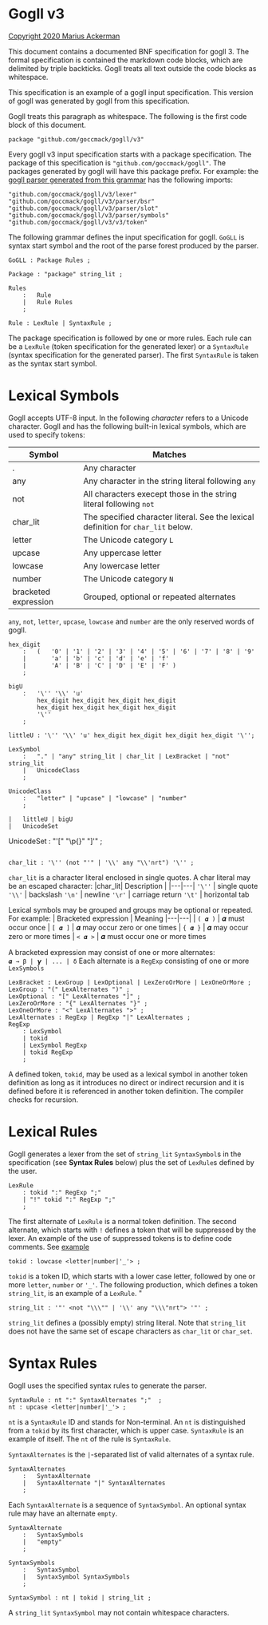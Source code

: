 # Gogll v3

[Copyright 2020 Marius Ackerman](License.txt)

This document contains a documented BNF specification for gogll 3. The formal
specification is contained the markdown code blocks, which are delimited by triple
backticks. Gogll treats all text outside the code blocks as whitespace.

This specification is an example of a gogll input specification. This version of gogll was generated by gogll from this specification.

Gogll treats this paragraph as whitespace. The following is the first code block
of this document.

```
package "github.com/goccmack/gogll/v3"
```
Every gogll v3 input specification starts with a package specification. The
package of this specification is `"github.com/goccmack/gogll"`.
The packages generated by gogll will have this package prefix.
For example: the [gogll parser generated from this grammar](parser/parser.go) has the following
imports:

	"github.com/goccmack/gogll/v3/lexer"
	"github.com/goccmack/gogll/v3/parser/bsr"
	"github.com/goccmack/gogll/v3/parser/slot"
	"github.com/goccmack/gogll/v3/parser/symbols"
	"github.com/goccmack/gogll/v3/v3/token"

The following grammar defines the input specification for gogll. `GoGLL` is syntax
start symbol and the root of the parse forest produced by the parser.
```
GoGLL : Package Rules ;

Package : "package" string_lit ;

Rules
    :   Rule            
    |   Rule Rules  
    ;

Rule : LexRule | SyntaxRule ;
```
The package specification is followed by one or more rules. Each rule can be a 
`LexRule` (token specification for the generated lexer) or a 
`SyntaxRule` (syntax specification for the generated parser).
The first `SyntaxRule` is taken as the syntax start symbol.

# Lexical Symbols
Gogll accepts UTF-8 input. In the following *character* refers to a Unicode 
character. Gogll and has the following built-in lexical symbols, 
which are used to specify tokens:

| Symbol | Matches |
|---|---|
| . | Any character 
| any | Any character in the string literal following `any`
| not | All characters execept those in the string literal following `not`
| char_lit | The specified character literal. See the lexical definition for `char_lit` below.
| letter | The Unicode category `L`
| upcase | Any uppercase letter
| lowcase | Any lowercase letter
| number | The Unicode category `N`
| bracketed expression | Grouped, optional or repeated alternates

`any`, `not`, `letter`, `upcase`, `lowcase` and `number` are the only reserved
words of gogll.
```
hex_digit 
    :   (   '0' | '1' | '2' | '3' | '4' | '5' | '6' | '7' | '8' | '9' 
    |       'a' | 'b' | 'c' | 'd' | 'e' | 'f' 
    |       'A' | 'B' | 'C' | 'D' | 'E' | 'F' ) 
    ;

bigU 
    :   '\'' '\\' 'u' 
        hex_digit hex_digit hex_digit hex_digit 
        hex_digit hex_digit hex_digit hex_digit 
        '\''
    ;

littleU : '\'' '\\' 'u' hex_digit hex_digit hex_digit hex_digit '\'';

LexSymbol 
    :   "." | "any" string_lit | char_lit | LexBracket | "not" string_lit 
    |   UnicodeClass 
    ;

UnicodeClass 
    :   "letter" | "upcase" | "lowcase" | "number" 
    ;

```
    |   littleU | bigU
    |   UnicodeSet
UnicodeSet : "'[" "\\p{}" "]'" ;
```

char_lit : '\'' (not "'" | '\\' any "\\'nrt") '\'' ;
```
`char_lit` is a character literal enclosed in single quotes. A char literal may
be an escaped character:
|char_lit| Description |
|---|---|
`'\''` | single quote
`'\\'` | backslash 
`'\n'` | newline
`'\r'` | carriage return
`'\t'` | horizontal tab

Lexical symbols may be grouped and groups may be optional or repeated.
For example:
| Bracketed expression | Meaning
|---|---|
| `( 𝜶 )` | 𝜶 must occur once
| `[ 𝜶 ]` | 𝜶 may occur zero or one times
| `{ 𝜶 }` | 𝜶 may occur zero or more times
| `< 𝜶 >` | 𝜶 must occur one or more times

A bracketed expression may consist of one or more alternates:  
`𝜶 → β | 𝞬 | ... | δ`
Each alternate is a `RegExp` consisting of one or more `LexSymbols`

```
LexBracket : LexGroup | LexOptional | LexZeroOrMore | LexOneOrMore ;
LexGroup : "(" LexAlternates ")" ;
LexOptional : "[" LexAlternates "]" ;
LexZeroOrMore : "{" LexAlternates "}" ;
LexOneOrMore : "<" LexAlternates ">" ;
LexAlternates : RegExp | RegExp "|" LexAlternates ;
RegExp 
    : LexSymbol 
    | tokid
    | LexSymbol RegExp 
    | tokid RegExp 
    ;
```
A defined token, `tokid`, may be used as a lexical symbol in another token definition
as long as it introduces no direct or indirect recursion and it is defined before
it is referenced in another token definition. The compiler checks for recursion. 

# Lexical Rules
Gogll generates a lexer from the set of `string_lit` `SyntaxSymbol`s in the specification
(see **Syntax Rules** below) plus the set of `LexRule`s defined by the user.

```
LexRule
    : tokid ":" RegExp ";"
    | "!" tokid ":" RegExp ";"
    ;
```
The first alternate of `LexRule` is a normal token definition. The second alternate, which starts with `!` defines a token that will be suppressed by the lexer. An example of the use of suppressed tokens is to define code comments.
See [example](examples/comments/comments.md)
```
tokid : lowcase <letter|number|'_'> ; 
```
`tokid` is a token ID, which starts with a lower case letter, followed by one
or more `letter`, `number` or `'_'`.
The following production, which defines a token `string_lit`, 
is an example of a `LexRule`.
"
```
string_lit : '"' <not "\\\"" | '\\' any "\\\"nrt"> '"' ;
```
`string_lit` defines a (possibly empty) string literal. Note that `string_lit`
does not have the same set of escape characters as `char_lit` or `char_set`.

# Syntax Rules
Gogll uses the specified syntax rules to generate the parser.
```
SyntaxRule : nt ":" SyntaxAlternates ";"  ;
nt : upcase <letter|number|'_'> ;
```
`nt` is a `SyntaxRule` ID and stands for Non-terminal. An `nt` is distinguished 
from a `tokid` by its first character, which is upper case. `SyntaxRule` is 
an example of itself. The `nt` of the rule is `SyntaxRule`.

`SyntaxAlternates` is the `|`-separated list of valid alternates of a syntax rule.
```
SyntaxAlternates
    :   SyntaxAlternate                   
    |   SyntaxAlternate "|" SyntaxAlternates    
    ;
```

Each `SyntaxAlternate` is a sequence of `SyntaxSymbol`. An optional syntax rule may
have an alternate `empty`.
```
SyntaxAlternate
    :   SyntaxSymbols                     
    |   "empty"                     
    ;

SyntaxSymbols
    :   SyntaxSymbol                      
    |   SyntaxSymbol SyntaxSymbols              
    ;

SyntaxSymbol : nt | tokid | string_lit ;
```
A `string_lit` `SyntaxSymbol` may not contain whitespace characters.
